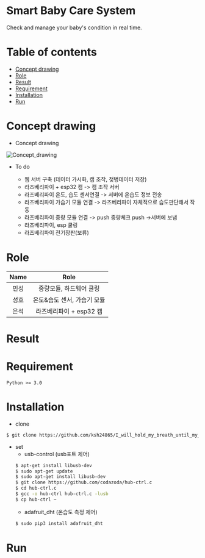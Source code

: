 # Smart Baby Care System
Check and manage your baby's condition in real time.

Table of contents
=================
<!--ts-->
   * [Concept drawing](#concept-drawing)
   * [Role](#role)
   * [Result](#result)
   * [Requirement](#requirement)
   * [Installation](#installation)
   * [Run](#run)
   
<!--te-->
Concept drawing
===============
  * Concept drawing
  
![Concept_drawing](https://user-images.githubusercontent.com/55729930/93132617-f29af380-f710-11ea-8908-0b2027bf75bd.png)

  * To do
  
    * 웹 서버 구축 (데이터 가시화, 캠 조작, 젖병데이터 저장)
    * 라즈베리파이 + esp32 캠 -> 캠 조작 서버  
    * 라즈베리파이 온도, 습도 센서연결 -> 서버에 온습도 정보 전송  
    * 라즈베리파이 가습기 모듈 연결 -> 라즈베리파이 자체적으로 습도판단해서 작동
    * 라즈베리파이 중량 모듈 연결 -> push 중량체크 push ->서버에 보냄 
    * 라즈베리파이, esp 쿨링 
    * 라즈베리파이 전기장판(보류)

Role
=======

|Name|Role| 
|:----:|:----:|
|민성|중량모듈, 하드웨어 쿨링|
|성호|온도&습도 센서, 가습기 모듈|
|은석|라즈베리파이 + esp32 캠|

Result
=======



Requirement
=======

```
Python >= 3.0
```

Installation
=======
* clone
```sh
$ git clone https://github.com/ksh24865/I_will_hold_my_breath_until_my_mom_comes.git
```

* set
  * usb-control (usb포트 제어)
  ```sh
  $ apt-get install libusb-dev
  $ sudo apt-get update
  $ sudo apt-get install libusb-dev
  $ git clone https://github.com/codazoda/hub-ctrl.c
  $ cd hub-ctrl.c
  $ gcc -o hub-ctrl hub-ctrl.c -lusb
  $ cp hub-ctrl ~
  ```
  * adafruit_dht (온습도 측정 제어)
  ```sh
  $ sudo pip3 install adafruit_dht
  ```
  

Run
=======
